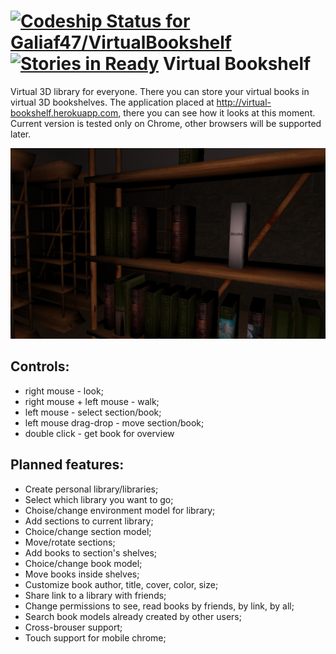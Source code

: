 [ ![Codeship Status for Galiaf47/VirtualBookshelf](https://codeship.com/projects/8e298e00-caed-0132-e435-4a3e524f24ba/status?branch=master)](https://codeship.com/projects/75618)
[![Stories in Ready](https://badge.waffle.io/galiaf47/virtualbookshelf.png?label=ready&title=Ready)](https://waffle.io/galiaf47/virtualbookshelf)
Virtual Bookshelf
=

Virtual 3D library for everyone. There you can store your virtual books in virtual 3D bookshelves. 
The application placed at http://virtual-bookshelf.herokuapp.com, there you can see how it looks at this moment.
Current version is tested only on Chrome, other browsers will be supported later.

![Screenshot](/screenshot.png "Screenshot")

Controls:
-
- right mouse - look;
- right mouse + left mouse - walk;
- left mouse - select section/book;
- left mouse drag-drop - move section/book;
- double click - get book for overview

Planned features:
-
- Create personal library/libraries;
- Select which library you want to go;
- Choise/change environment model for library;
- Add sections to current library;
- Choice/change section model;
- Move/rotate sections;
- Add books to section's shelves;
- Choice/change book model;
- Move books inside shelves;
- Customize book author, title, cover, color, size;
- Share link to a library with friends;
- Change permissions to see, read books by friends, by link, by all;
- Search book models already created by other users;
- Cross-brouser support;
- Touch support for mobile chrome;
